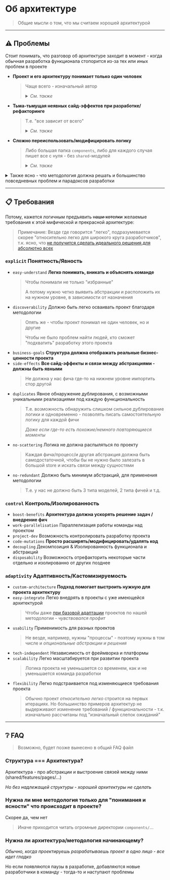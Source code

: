 # Об архитектуре

> Общие мысли о том, что мы считаем хорошей архитектурой
---

## ⚠️ Проблемы
Стоит понимать, что разговор об архитектуре заходит в момент - когда обычная разработка функционала стопорится из-за тех или иных проблем в проекте

- **Проект и его архитектуру понимает только один человек**
  > Чаще всего - изначальный автор
  >
  > <details>
  > <summary><i>См. также</i></summary>
  >
  > - *"Сложно добавить человека в разработку"*
  > - *"На каждую проблему - у каждого свое мнение как обходить" (позавидуем ангуляру)*
  > - *"Не понимаю что происходит в этом большом куске монолита"*
  > - *и т.д.*
  > </details>

- **Тьма-тьмущая неявных сайд-эффектов при разработке/рефакторинге**
  > Т.е. "все зависит от всего"
  >
  > <details>
  > <summary><i>См. также</i></summary>
  >
  > - *"Фича импортит фичу"*
  > - *"Я обновил(а) стор одной страницы, а отвалился функционал на другой"*
  > - *"Логика размазана по всему приложению, и невозможно отследить - где начало, где конец"*
  > - *и т.д.*
  > </details>

- **Сложно переиспользовать/модифицировать логику**
  > Либо большая папка `components`, либо для каждого случая пишет все с нуля - без `shared`-модулей
  >
  > <details>
  > <summary><i>См. также</i></summary>
  >
  > - *"У меня в проекте есть n-реализаций одной и той же бизнес-логики, за что приходится ежедневно расплачиваться"*
  > - *"В проекте есть 6 разных компонентов кнопки/попапа/..."*
  > - *"Свалка хелперов"*
  > - *и т.д.*
  > </details>

<details>
<summary>Также ясно - что методология должна решать и большинство повседневных проблем и парадоксов разработки</summary>

- 🧔 *"Обычно чем меньше команда, тем лучше работает"*
- 👧 *"Идея [изолированных фич] хорошая, но работает полностью - редко"*
- 🧑 *"Не всякий бизнес готов вкладываться в качество и архитектуру, кому-то просто нужны фичи. Т.е. сделал - и забыл"*
- 👴 *"Разработчики сами редко понимают важность архитектуры"*
- 👩 *"Если нельзя хорошо написать, хочется хотя бы легко удалить/отрефакторить полностью какую-то часть"*
- 👱‍♂️ *"У меня все зависит от всего - но я не знаю как сделать лучше"*
</details>


---


## 📋 Требования
Потому, кажется логичным предъявить ~~наши хотелки~~ желаемые требования к этой мифической и прекрасной архитектуре:

> Примечание: Везде где говорится "легко", подразумевается скорее "относительно легко для широкого круга разработчиков", т.к. ясно, что [не получится сделать идеального решения для абсолютно всех](./readme.md)

<!-- TODO Кодовые слова в том числе пригодятся для линтера -->
<!-- TODO Сделать более компактный вид для требований <details>...</details> -->
<!-- TODO
**Goals**: `Discoverability`, `Work parallesisation`, `Control shared abstractions`, `Refactoring`, `AB Tests`, `Integration tests`
- **Principles**: `Decentralization`, `Explicit sharing`, `Co-location`, `Isolation`, `Disposability`
-->

### `explicit` Понятность/Явность
- `easy-understand` **Легко понимать, вникать и объяснять команде**
  > Чтобы понимали не только "избранные"
  >
  > А потому нужно четко выявить абстракции и расположить их на нужном уровне, в зависимости от назначения
- `discoverability` Должно быть легко осваивать проект благодаря методологии
  > Опять же - чтобы проект понимал не один человек, но и другие
  >
  > Чтобы не было проблем найти людей, кто сможет "подхватить" разработку этого проекта
- `business-goals` **Структура должна отображать реальные бизнес-ценности проекта**
- `side-effects` **Все сайд-эффекты и связи между абстракциями - должны быть явными**
   > Не должна у нас фича где-то на нижнем уровне импортить стор другой
- `duplicates` Явное обнаружение дублирования, с возможными уникальными реализациями под каждую функциональность
   > Т.е. возможность обнаружить слишком сильное дублирование логики и одновременно - позволять писать самостоятельную логику для каждой фичи
   >
   > *Даже если где-то есть похожие/немного повторяющиеся моменты*
- `no-scattering` Логика не должна распыляться по проекту
   > Каждая фича/процесс/и другая абстракция должна быть самодостаточной, чтобы бы не нужно было залезать в большой store и искать связи между сущностями
- `no-redundant` Должно быть минимум абстракций, для применения методологии
   > Т.е. у нас не должно быть 3 типа моделей, 2 типа фичей и т.д.

### `control` Контроль/Изолированность
- `boost-benefits` **Архитектура должна ускорять решение задач / внедрение фич**
- `work-parallelisation` Параллелизация работы команды над проектом
- `project-dev` Возможность контролировать разработку проекта
- `code-mutations` **Просто расширять/модифицировать/удалять код**
- `decoupling` Декомпозиция & Изолированность функционала и абстракций
- `disposability` Возможность отрефакторить некоторые части отдельно и изолированно от других позднее

### `adaptivity` Адаптивность/Кастомизируемость
- `custom-architecture` **Подход помогает выстроить нужную для проекта архитектуру**
- `easy-integrate` Легко внедрять в проекты с уже имеющейся архитектурой
  > Чтобы даже [при базовой адаптации](https://github.com/feature-sliced/wiki/discussions/22) проектов по нашей методологии - *чувствовался профит*
- `usability` Применимость для разных проектов
  > Не везде, например, нужны "процессы" - поэтому нужны в том числе и *опциональные абстракции и решения*
- `tech-independent` Независимость от фреймворка и платформы
- `scalability` Легко масштабируется при развитии проекта
  > Логика проекта не уменьшается со временем, как и не уменьшается команда разработки
- `flexibility` Легко подстраивается под изменяющиеся требования проекта
  > Обычно проект *относительно легко* строится на первых итерациях. Но большинство примеров архитектур не выдерживают изменение требований / функциональности - т.к. изначально рассчитаны под "изначальный слепок ожиданий"


---


## ❔ FAQ

> Возможно, будет позже вынесено в общий FAQ файл

### Структура === Архитектура?
Архитектура - про абстракции и выстроение связей между ними (shared/features/pages/...)

*Но без надлежащей структуры - хорошей архитектуры не сделать*

### Нужна ли мне методология только для "понимания и ясности" что происходит в проекте?
Скорее да, чем нет

> Иначе приходится читать огромные директории `components/`...

### Нужна ли архитектура/методология начинающему?
*Обычно, когда проектируешь разрабатываешь проект в одно лицо - все идет гладко*

Но если появляются паузы в разработке, добавляются новые разработчики в команду - тогда-то и наступают проблемы
